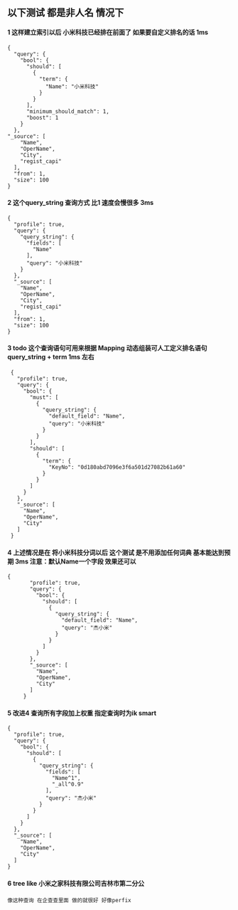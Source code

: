 ##  以下测试 都是非人名 情况下
####  1 这样建立索引以后 小米科技已经排在前面了 如果要自定义排名的话  1ms
    {
      "query": {
        "bool": {
          "should": [
            {
              "term": {
                "Name": "小米科技"
              }
            }
          ],
          "minimum_should_match": 1,
          "boost": 1
        }
      },
    "_source": [
        "Name",
        "OperName",
        "City",
        "regist_capi"
      ],
      "from": 1,
      "size": 100      
    }
#### 2 这个query_string 查询方式 比1 速度会慢很多 3ms 
    {
      "profile": true,
      "query": {
        "query_string": {
          "fields": [
            "Name"
          ],
          "query": "小米科技"
        }
      },
      "_source": [
        "Name",
        "OperName",
        "City",
        "regist_capi"
      ],
      "from": 1,
      "size": 100
    }
#### 3 todo 这个查询语句可用来根据 Mapping 动态组装可人工定义排名语句 query_string + term 1ms 左右
     {
       "profile": true,
       "query": {
         "bool": {
           "must": [
             {
               "query_string": {
                 "default_field": "Name",
                 "query": "小米科技"
               }
             }
           ],
           "should": [
             {
               "term": {
                 "KeyNo": "0d180abd7096e3f6a501d27082b61a60"
               }
             }
           ]
         }
       },
       "_source": [
         "Name",
         "OperName",
         "City"
       ]
     }
#### 4 上述情况是在 将小米科技分词以后 这个测试 是不用添加任何词典 基本能达到预期 3ms 注意：默认Name一个字段 效果还可以
    {
           "profile": true,
           "query": {
             "bool": {
               "should": [
                 {
                   "query_string": {
                     "default_field": "Name",
                     "query": "杰小米"
                   }
                 }
               ]
             }
           },
           "_source": [
             "Name",
             "OperName",
             "City"
           ]
         }
#### 5 改进4 查询所有字段加上权重 指定查询时为ik smart
    {
      "profile": true,
      "query": {
        "bool": {
          "should": [
            {
              "query_string": {
                "fields": [
                  "Name^1",
                  "_all^0.9"
                ],
                "query": "杰小米"
              }
            }
          ]
        }
      },
      "_source": [
        "Name",
        "OperName",
        "City"
      ]
    }  
    
#### 6 tree like 小米之家科技有限公司吉林市第二分公
    像这种查询 在企查查里面 做的就很好 好像perfix          